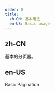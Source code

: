 ```yaml
---
order: 0
title:
  zh-CN: 基本用法
  en-US: Basic usage
---
```


## zh-CN

基本的分页器。

## en-US

Basic Pagination

